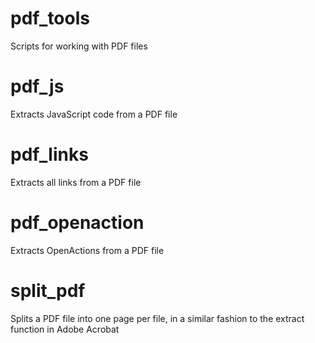 pdf_tools
=========

Scripts for working with PDF files

# pdf_js
Extracts JavaScript code from a PDF file

# pdf_links
Extracts all links from a PDF file

# pdf_openaction
Extracts OpenActions from a PDF file

# split_pdf
Splits a PDF file into one page per file, in a similar fashion to the extract function in Adobe Acrobat
